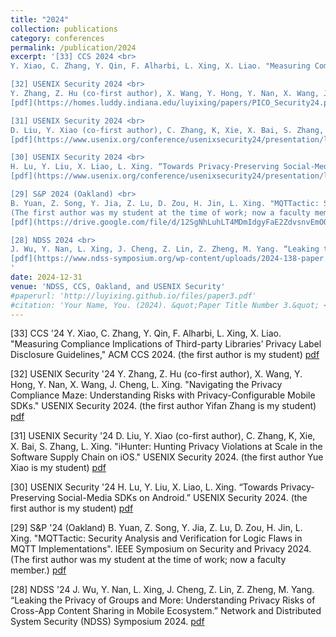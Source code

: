 ```yaml
---
title: "2024"
collection: publications
category: conferences
permalink: /publication/2024
excerpt: '[33] CCS 2024 <br>
Y. Xiao, C. Zhang, Y. Qin, F. Alharbi, L. Xing, X. Liao. "Measuring Compliance Implications of Third-party Libraries’ Privacy Label Disclosure Guidelines," ACM CCS 2024. (the first author is my student) [pdf](https://dl.acm.org/doi/pdf/10.1145/3658644.3670371)<br><br>

[32] USENIX Security 2024 <br>
Y. Zhang, Z. Hu (co-first author), X. Wang, Y. Hong, Y. Nan, X. Wang, J. Cheng, L. Xing. "Navigating the Privacy Compliance Maze: Understanding Risks with Privacy-Configurable Mobile SDKs." USENIX Security 2024. (the first author Yifan Zhang is my student)
[pdf](https://homes.luddy.indiana.edu/luyixing/papers/PICO_Security24.pdf)<br><br>

[31] USENIX Security 2024 <br>
D. Liu, Y. Xiao (co-first author), C. Zhang, K, Xie, X. Bai, S. Zhang, L. Xing. "iHunter: Hunting Privacy Violations at Scale in the Software Supply Chain on iOS." USENIX Security 2024. (the first author Yue Xiao is my student)
[pdf](https://www.usenix.org/conference/usenixsecurity24/presentation/liu-dexin)<br><br>

[30] USENIX Security 2024 <br>
H. Lu, Y. Liu, X. Liao, L. Xing. “Towards Privacy-Preserving Social-Media SDKs on Android.” USENIX Security 2024. (the first author is my student)
[pdf](https://www.usenix.org/conference/usenixsecurity24/presentation/lu-haoran)<br><br>

[29] S&P 2024 (Oakland) <br>
B. Yuan, Z. Song, Y. Jia, Z. Lu, D. Zou, H. Jin, L. Xing. "MQTTactic: Security Analysis and Verification for Logic Flaws in MQTT Implementations​". IEEE Symposium on Security and Privacy 2024.
(The first author was my student at the time of work; now a faculty member.)
[pdf](https://drive.google.com/file/d/12SgNhLuhLT4MDmIdgyFaE2ZdvsnvEmOO/view?usp=sharing)<br><br>

[28] NDSS 2024 <br>
J. Wu, Y. Nan, L. Xing, J. Cheng, Z. Lin, Z. Zheng, M. Yang. “Leaking the Privacy of Groups and More: Understanding Privacy Risks of Cross-App Content Sharing in Mobile Ecosystem.” Network and Distributed System Security (NDSS) Symposium 2024.
[pdf](https://www.ndss-symposium.org/wp-content/uploads/2024-138-paper.pdf)
'
date: 2024-12-31
venue: 'NDSS, CCS, Oakland, and USENIX Security'
#paperurl: 'http://luyixing.github.io/files/paper3.pdf'
#citation: 'Your Name, You. (2024). &quot;Paper Title Number 3.&quot; <i>GitHub Journal of Bugs</i>. 1(3).'
---
```



[33] CCS '24
Y. Xiao, C. Zhang, Y. Qin, F. Alharbi, L. Xing, X. Liao. "Measuring Compliance Implications of Third-party Libraries’ Privacy Label Disclosure Guidelines," ACM CCS 2024. (the first author is my student) [pdf](https://dl.acm.org/doi/pdf/10.1145/3658644.3670371)

[32] USENIX Security '24
Y. Zhang, Z. Hu (co-first author), X. Wang, Y. Hong, Y. Nan, X. Wang, J. Cheng, L. Xing. "Navigating the Privacy Compliance Maze: Understanding Risks with Privacy-Configurable Mobile SDKs." USENIX Security 2024. (the first author Yifan Zhang is my student)
[pdf](https://homes.luddy.indiana.edu/luyixing/papers/PICO_Security24.pdf)

[31] USENIX Security '24
D. Liu, Y. Xiao (co-first author), C. Zhang, K, Xie, X. Bai, S. Zhang, L. Xing. "iHunter: Hunting Privacy Violations at Scale in the Software Supply Chain on iOS." USENIX Security 2024. (the first author Yue Xiao is my student)
[pdf](https://www.usenix.org/conference/usenixsecurity24/presentation/liu-dexin)

[30] USENIX Security '24
H. Lu, Y. Liu, X. Liao, L. Xing. “Towards Privacy-Preserving Social-Media SDKs on Android.” USENIX Security 2024. (the first author is my student)
[pdf](https://www.usenix.org/conference/usenixsecurity24/presentation/lu-haoran)

[29] S&P '24 (Oakland)
B. Yuan, Z. Song, Y. Jia, Z. Lu, D. Zou, H. Jin, L. Xing. "MQTTactic: Security Analysis and Verification for Logic Flaws in MQTT Implementations​". IEEE Symposium on Security and Privacy 2024.
(The first author was my student at the time of work; now a faculty member.)
[pdf](https://drive.google.com/file/d/12SgNhLuhLT4MDmIdgyFaE2ZdvsnvEmOO/view?usp=sharing)

[28] NDSS '24
J. Wu, Y. Nan, L. Xing, J. Cheng, Z. Lin, Z. Zheng, M. Yang. “Leaking the Privacy of Groups and More: Understanding Privacy Risks of Cross-App Content Sharing in Mobile Ecosystem.” Network and Distributed System Security (NDSS) Symposium 2024.
[pdf](https://www.ndss-symposium.org/wp-content/uploads/2024-138-paper.pdf)